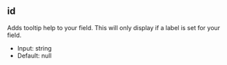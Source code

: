## id

Adds tooltip help to your field. This will only display if a label is set for your field.

* Input:  string
* Default:  null
